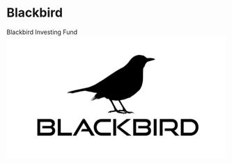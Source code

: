 # Blackbird
Blackbird Investing Fund
![alt text](https://raw.githubusercontent.com/adinka/Blackbird/master/Logos/bl1.jpg)
